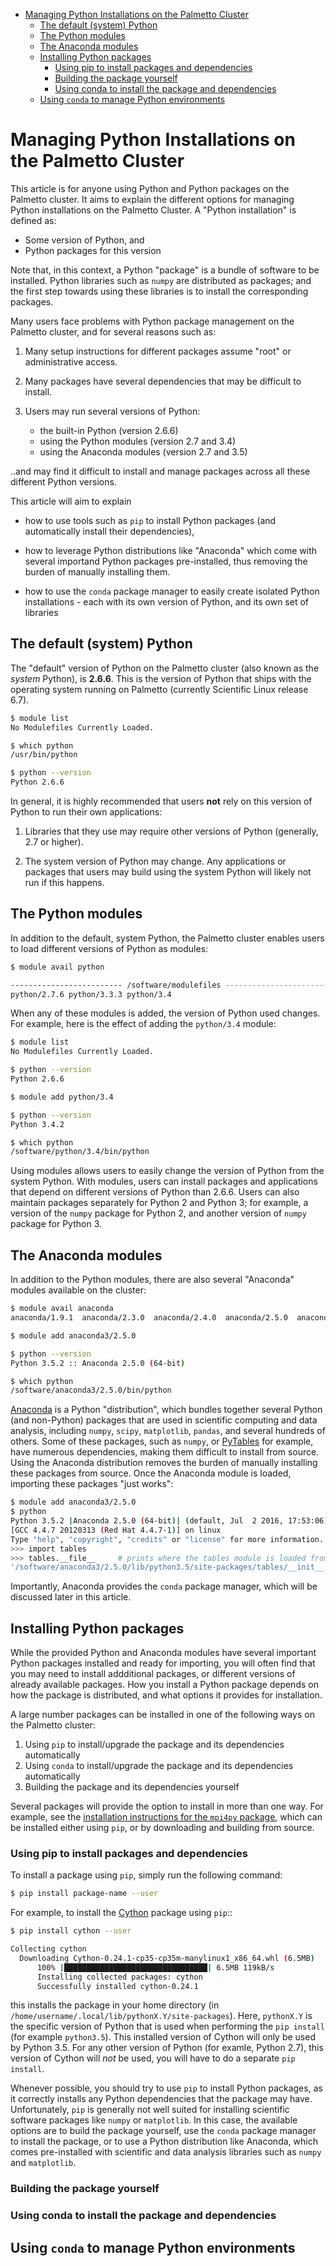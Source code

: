 <!-- START doctoc generated TOC please keep comment here to allow auto update -->
<!-- DON'T EDIT THIS SECTION, INSTEAD RE-RUN doctoc TO UPDATE -->


- [Managing Python Installations on the Palmetto Cluster](#managing-python-installations-on-the-palmetto-cluster)
  - [The default (system) Python](#the-default-system-python)
  - [The Python modules](#the-python-modules)
  - [The Anaconda modules](#the-anaconda-modules)
  - [Installing Python packages](#installing-python-packages)
    - [Using pip to install packages and dependencies](#using-pip-to-install-packages-and-dependencies)
    - [Building the package yourself](#building-the-package-yourself)
    - [Using conda to install the package and dependencies](#using-conda-to-install-the-package-and-dependencies)
  - [Using `conda` to manage Python environments](#using-conda-to-manage-python-environments)

<!-- END doctoc generated TOC please keep comment here to allow auto update -->

# Managing Python Installations on the Palmetto Cluster

This article is for anyone using Python and Python packages
on the Palmetto cluster.
It aims to explain the different options
for managing Python installations
on the Palmetto Cluster.
A "Python installation" is defined as:

* Some version of Python, and
* Python packages for this version

Note that, in this context, a Python "package"
is a bundle of software to be installed.
Python libraries such as `numpy`
are distributed as packages;
and the first step towards using these libraries
is to install the corresponding packages.

Many users face problems with Python package management
on the Palmetto cluster, and for several reasons such as:

1. Many setup instructions for different packages
assume "root" or administrative access.

2. Many packages have several dependencies that
may be difficult to install.

3. Users may run several versions of Python:
    * the built-in Python (version 2.6.6)
    * using the Python modules (version 2.7 and 3.4)
    * using the Anaconda modules (version 2.7 and 3.5)

..and may find it difficult to install and manage
packages across all these different Python versions.

This article will aim to explain

- how to use tools such as `pip` to install Python packages
(and automatically install their dependencies),

- how to leverage Python distributions like "Anaconda"
which come with several importand Python packages
pre-installed, thus removing the burden of manually installing them.

- how to use the `conda` package manager to easily create
isolated Python installations - each with its own version
of Python, and its own set of libraries

## The default (system) Python

The "default" version of Python on the Palmetto cluster
(also known as the *system* Python),
is **2.6.6**. This is the version of Python that
ships with the operating system running on Palmetto
(currently Scientific Linux release 6.7).

```bash
$ module list
No Modulefiles Currently Loaded.

$ which python
/usr/bin/python

$ python --version
Python 2.6.6
```

In general,
it is highly recommended that users
**not** rely on this version of Python to
run their own applications:

1. Libraries that they use may require other versions
of Python (generally, 2.7 or higher).

2. The system version of Python may change.
Any applications or packages that users
may build using the system Python
will likely not run if this happens.

## The Python modules

In addition to the default, system Python,
the Palmetto cluster enables users to
load different versions of Python as modules:

```bash
$ module avail python

------------------------- /software/modulefiles -------------------------
python/2.7.6 python/3.3.3 python/3.4
```

When any of these modules is added,
the version of Python used changes.
For example, here is the effect of adding
the `python/3.4` module:

```bash
$ module list
No Modulefiles Currently Loaded.

$ python --version
Python 2.6.6

$ module add python/3.4

$ python --version
Python 3.4.2

$ which python
/software/python/3.4/bin/python
```

Using modules
allows users to easily change the
version of Python from the system Python.
With modules,
users can install packages and applications
that depend on different versions of Python than 2.6.6.
Users can also maintain packages
separately for Python 2 and Python 3;
for example,
a version of the `numpy` package  for Python 2,
and another version of `numpy` package for Python 3.

## The Anaconda modules

In addition to the Python modules,
there are also several "Anaconda" modules
available on the cluster:

```bash
$ module avail anaconda
anaconda/1.9.1  anaconda/2.3.0  anaconda/2.4.0  anaconda/2.5.0  anaconda/4.0.0  anaconda3/2.5.0 anaconda3/4.0.0

$ module add anaconda3/2.5.0

$ python --version
Python 3.5.2 :: Anaconda 2.5.0 (64-bit)

$ which python
/software/anaconda3/2.5.0/bin/python
```

[Anaconda][anaconda-overview] is a Python "distribution",
which bundles together several Python (and non-Python) packages
that are used in scientific computing and data analysis,
including `numpy`, `scipy`, `matplotlib`, `pandas`, and
several hundreds of others.
Some of these packages, such as
`numpy`, or [PyTables](http://www.pytables.org/usersguide/installation.html) for example,
have numerous dependencies, making them difficult to install from source.
Using the Anaconda distribution removes the burden
of manually installing these packages from source.
Once the Anaconda module is loaded,
importing these packages "just works":

```bash
$ module add anaconda3/2.5.0
$ python
Python 3.5.2 |Anaconda 2.5.0 (64-bit)| (default, Jul  2 2016, 17:53:06)
[GCC 4.4.7 20120313 (Red Hat 4.4.7-1)] on linux
Type "help", "copyright", "credits" or "license" for more information.
>>> import tables
>>> tables.__file__     # prints where the tables module is loaded from
'/software/anaconda3/2.5.0/lib/python3.5/site-packages/tables/__init__.py'
```

Importantly, Anaconda provides the `conda` package manager,
which will be discussed later in this article.

## Installing Python packages

While the provided Python and Anaconda modules
have several important Python packages installed and ready
for importing,
you will often find that you may need to install addditional packages,
or different versions of already available packages.
How you install a Python package depends
on how the package is distributed,
and what options it provides for installation.

A large number
packages can be installed in one of the following ways
on the Palmetto cluster:

1. Using `pip` to install/upgrade the package and its dependencies automatically
3. Using `conda` to install/upgrade the package and its dependencies automatically
2. Building the package and its dependencies yourself

Several packages will provide the option
to install in more than one way.
For example, see the [installation instructions
for the `mpi4py` package][mpi4py-install],
which can be installed either using `pip`,
or by downloading and building from source.

### Using pip to install packages and dependencies

To install a package using `pip`,
simply run the following command:

```bash
$ pip install package-name --user
```

For example,
to install the [Cython](http://cython.org/) package using `pip`::

```bash
$ pip install cython --user

Collecting cython
  Downloading Cython-0.24.1-cp35-cp35m-manylinux1_x86_64.whl (6.5MB)
      100% |████████████████████████████████| 6.5MB 119kB/s
      Installing collected packages: cython
      Successfully installed cython-0.24.1
```

this installs the package in your home directory
(in `/home/username/.local/lib/pythonX.Y/site-packages`).
Here, `pythonX.Y` is the specific version of Python that is used
when performing the `pip install` (for example `python3.5`).
This installed version of Cython will only be used
by Python 3.5.
For any other version of Python (for examle, Python 2.7),
this version of Cython will *not* be used,
you will have to do a separate `pip install`.

Whenever possible, you should try to use `pip`
to install Python packages,
as it correctly installs any Python dependencies
that the package may have.
Unfortunately,
`pip` is generally not well suited for installing scientific software packages
like `numpy` or `matplotlib`.
In this case,
the available options are to
build the package yourself,
use the `conda` package manager to install the package,
or to use a Python distribution like Anaconda,
which comes pre-installed with scientific and data analysis libraries
such as `numpy` and `matplotlib`.

### Building the package yourself

### Using conda to install the package and dependencies

## Using `conda` to manage Python environments

[mpi4py-install]: https://mpi4py.scipy.org/docs/usrman/install.html
[python-packaging-science]: https://packaging.python.org/science/
[anaconda-overview]: https://www.continuum.io/anaconda-overview
